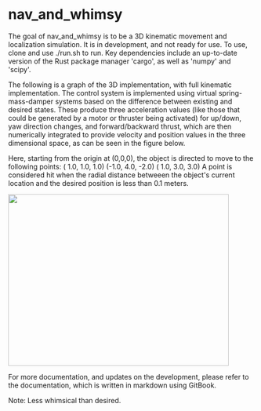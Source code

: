 # nav_and_whimsy

The goal of nav_and_whimsy is to be a 3D kinematic movement and localization simulation.
It is in development, and not ready for use. To use, clone and use ./run.sh to run.
Key dependencies include an up-to-date version of the Rust package manager 'cargo',
as well as 'numpy' and 'scipy'.

The following is a graph of the 3D implementation, with full kinematic implementation.
The control system is implemented using virtual spring-mass-damper systems based on the
difference between existing and desired states. These produce three acceleration values
(like those that could be generated by a motor or thruster being activated) for up/down,
yaw direction changes, and forward/backward thrust, which are then numerically integrated
to provide velocity and position values in the three dimensional space, as can be seen
in the figure below.

Here, starting from the origin at (0,0,0), the object is directed to move to the following
points: ( 1.0,  1.0,  1.0)
        (-1.0,  4.0, -2.0)
        ( 1.0,  3.0,  3.0)
A point is considered hit when the radial distance betweeen the object's current location and
the desired position is less than 0.1 meters.

<img src="/documentation/images/3D_movement_.png" width="450" height="350" />

For more documentation, and updates on the development, please refer to
the documentation, which is written in markdown using GitBook.


Note: Less whimsical than desired.
